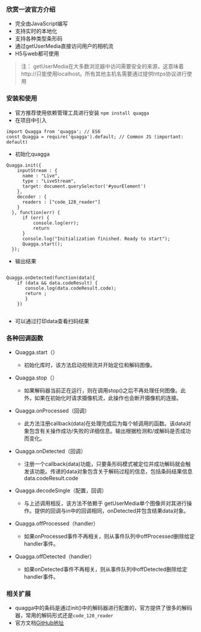 ### 欣赏一波官方介绍
* 完全由JavaScript编写
* 支持实时的本地化
* 支持各种类型条形码
* 通过getUserMedia直接访问用户的相机流
* H5与web都可使用

> 注： getUserMedia在大多数浏览器中访问需要安全的来源，这意味着http://只能使用localhost。所有其他主机名需要通过提供https协议进行使用

### 安装和使用
* 官方推荐使用依赖管理工具进行安装
`npm install quagga`
* 在项目中引入

```
import Quagga from 'quagga'; // ES6
const Quagga = require('quagga').default; // Common JS (important: default)
```

* 初始化quagga

```
Quagga.init({
    inputStream : {
      name : "Live",
      type : "LiveStream",
      target: document.querySelector('#yourElement')
    },
    decoder : {
      readers : ["code_128_reader"]
    }
  }, function(err) {
      if (err) {
          console.log(err);
          return
      }
      console.log("Initialization finished. Ready to start");
      Quagga.start();
  });
```

* 输出结果

```

Quagga.onDetected(function(data){
    if (data && data.codeResult) {
       console.log(data.codeResult.code);
       return ;
       }
    })
    
```
* 可以通过打印data查看扫码结果

### 各种回调函数
* Quagga.start（）
	* 初始化库时，该方法启动视频流并开始定位和解码图像。
* Quagga.stop（）
	* 如果解码器当前正在运行，则在调用stop()之后不再处理任何图像。此外，如果在初始化时请求摄像机流，此操作也会断开摄像机的连接。
* Quagga.onProcessed（回调）
	* 此方法注册callback(data)在处理完成后为每个帧调用的函数。该data对象包含有关操作成功/失败的详细信息。输出根据检测和/或解码是否成功而变化。
* Quagga.onDetected（回调）
	* 注册一个callback(data)功能，只要条形码模式被定位并成功解码就会触发该功能。传递的data对象包含关于解码过程的信息，包括条码结果信息data.codeResult.code
* Quagga.decodeSingle（配置，回调）
	* 与上述调用相反，该方法不依赖于 getUserMedia单个图像并对其进行操作。提供的回调与in中的回调相同，onDetected并包含结果data对象。

* Quagga.offProcessed（handler）
	* 如果onProcessed事件不再相关，则从事件队列中offProcessed删除给定handler事件。

* Quagga.offDetected（handler）
	* 如果onDetected事件不再相关，则从事件队列中offDetected删除给定handler事件。

### 相关扩展
* quagga中的条码是通过init()中的解码器进行配置的，官方提供了很多的解码器，常用的解码形式还是`code_128_reader`
* 官方文档[GitHub地址](https://github.com/serratus/quaggaJS)
